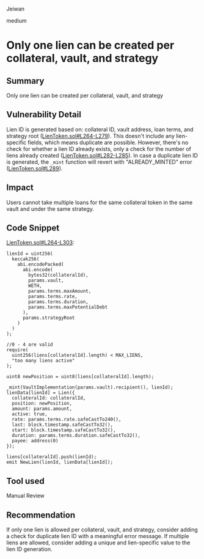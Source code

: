 Jeiwan

medium

# Only one lien can be created per collateral, vault, and strategy

## Summary
Only one lien can be created per collateral, vault, and strategy
## Vulnerability Detail
Lien ID is generated based on: collateral ID, vault address, loan terms, and strategy root ([LienToken.sol#L264-L279](https://github.com/sherlock-audit/2022-10-astaria/blob/main/src/LienToken.sol#L264-L279)). This doesn't include any lien-specific fields, which means duplicate are possible. However, there's no check for whether a lien ID already exists, only a check for the number of liens already created ([LienToken.sol#L282-L285](https://github.com/sherlock-audit/2022-10-astaria/blob/main/src/LienToken.sol#L282-L285)). In case a duplicate lien ID is generated, the `_mint` function will revert with "ALREADY_MINTED" error ([LienToken.sol#L289](https://github.com/sherlock-audit/2022-10-astaria/blob/main/src/LienToken.sol#L289)).
## Impact
Users cannot take multiple loans for the same collateral token in the same vault and under the same strategy.
## Code Snippet
[LienToken.sol#L264-L303](https://github.com/sherlock-audit/2022-10-astaria/blob/main/src/LienToken.sol#L264-L303):
```solidity
lienId = uint256(
  keccak256(
    abi.encodePacked(
      abi.encode(
        bytes32(collateralId),
        params.vault,
        WETH,
        params.terms.maxAmount,
        params.terms.rate,
        params.terms.duration,
        params.terms.maxPotentialDebt
      ),
      params.strategyRoot
    )
  )
);

//0 - 4 are valid
require(
  uint256(liens[collateralId].length) < MAX_LIENS,
  "too many liens active"
);

uint8 newPosition = uint8(liens[collateralId].length);

_mint(VaultImplementation(params.vault).recipient(), lienId);
lienData[lienId] = Lien({
  collateralId: collateralId,
  position: newPosition,
  amount: params.amount,
  active: true,
  rate: params.terms.rate.safeCastTo240(),
  last: block.timestamp.safeCastTo32(),
  start: block.timestamp.safeCastTo32(),
  duration: params.terms.duration.safeCastTo32(),
  payee: address(0)
});

liens[collateralId].push(lienId);
emit NewLien(lienId, lienData[lienId]);
```
## Tool used
Manual Review
## Recommendation
If only one lien is allowed per collateral, vault, and strategy, consider adding a check for duplicate lien ID with a meaningful error message. If multiple liens are allowed, consider adding a unique and lien-specific value to the lien ID generation.